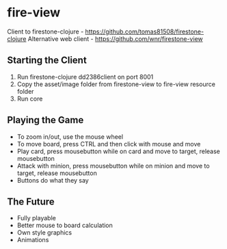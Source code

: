 # fire-view

Client to firestone-clojure - https://github.com/tomas81508/firestone-clojure
Alternative web client - https://github.com/wnr/firestone-view

## Starting the Client
1. Run firestone-clojure dd2386client on port 8001
2. Copy the asset/image folder from firestone-view to fire-view resource folder
3. Run core

## Playing the Game
* To zoom in/out, use the mouse wheel
* To move board, press CTRL and then click with mouse and move
* Play card, press mousebutton while on card and move to target, release mousebutton
* Attack with minion, press mousebutton while on minion and move to target, release mousebutton
* Buttons do what they say

## The Future
* Fully playable
* Better mouse to board calculation
* Own style graphics
* Animations
